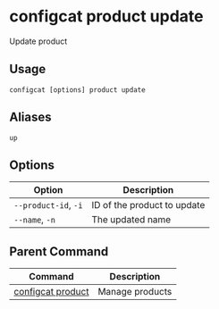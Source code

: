 # configcat product update
Update product
## Usage
```
configcat [options] product update
```
## Aliases
`up`
## Options
| Option | Description |
| ------ | ----------- |
| `--product-id`, `-i` | ID of the product to update |
| `--name`, `-n` | The updated name |
## Parent Command
| Command | Description |
| ------ | ----------- |
| [configcat product](configcat-product.md) | Manage products |

